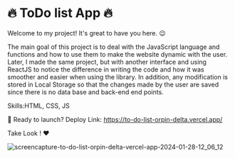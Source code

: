 # 🔥 ToDo list App 🔥 
Welcome to my project! It's great to have you here. 😉 

The main goal of this project is to deal with the JavaScript language and functions and how to use them to make the website dynamic with the user.
Later, I made the same project, but with another interface and using ReactJS to notice the difference in writing the code and how it was smoother and easier when using the library.
In addition, any modification is stored in Local Storage so that the changes made by the user are saved since there is no data base and back-end end points.


Skills:HTML, CSS, JS  

🚀 Ready to launch? Deploy Link:  https://to-do-list-orpin-delta.vercel.app/

 Take Look ! ❤️ 

![screencapture-to-do-list-orpin-delta-vercel-app-2024-01-28-12_06_12](https://github.com/alaa-abdoh/Portfolio/assets/114018618/8a35f405-ccf7-455c-8fba-9758b6131fd9)
